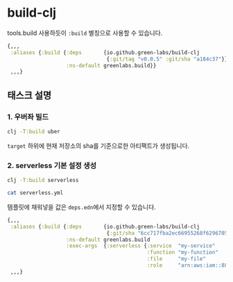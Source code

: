 # build-clj

tools.build 사용하듯이 `:build` 별칭으로 사용할 수 있습니다.
 
```clojure
{,,,
 :aliases {:build {:deps       {io.github.green-labs/build-clj
                                {:git/tag "v0.0.5" :git/sha "a184c37"}}
                   :ns-default greenlabs.build}}
 ,,,}
```

## 태스크 설명

### 1. 우버좌 빌드

```sh
clj -T:build uber
```

`target` 하위에 현재 저장소의 sha를 기준으로한 아티팩트가 생성됩니다. 


### 2. serverless 기본 설정 생성

```sh
clj -T:build serverless

cat serverless.yml
```

템플릿에 채워넣을 값은 `deps.edn`에서 지정할 수 있습니다.

```clojure
{,,,
 :aliases {:build {:deps       {io.github.green-labs/build-clj
                                {:git/sha "6cc717fba2ec66955268f6296705ede8ed8759fb"}}
                   :ns-default greenlabs.build
                   :exec-args  {:serverless {:service  "my-service"
                                             :function "my-function"
                                             :file     "my-file"
                                             :role     "arn:aws:iam::887960154422:role/lambda-exec-role"}}}}
 ,,,}
```
